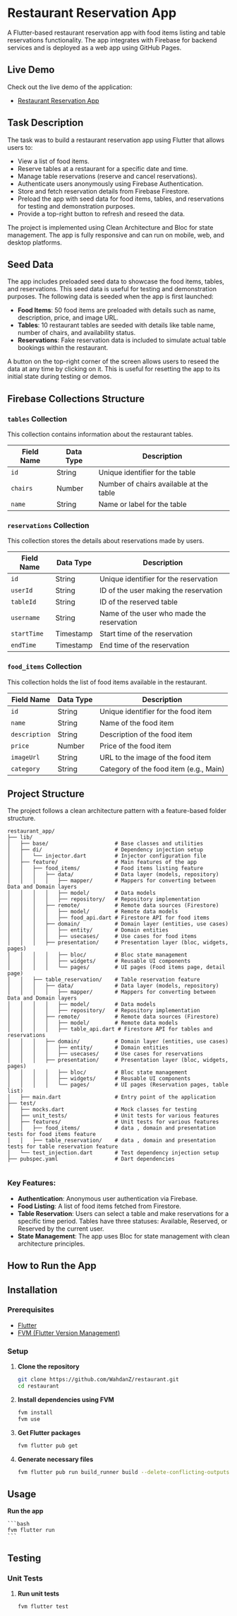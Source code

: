 # Restaurant Reservation App

A Flutter-based restaurant reservation app with food items listing and table reservations functionality. The app integrates with Firebase for backend services and is deployed as a web app using GitHub Pages.

## Live Demo

Check out the live demo of the application:
- [Restaurant Reservation App](https://restaurant-5b40a.web.app)

## Task Description

The task was to build a restaurant reservation app using Flutter that allows users to:
- View a list of food items.
- Reserve tables at a restaurant for a specific date and time.
- Manage table reservations (reserve and cancel reservations).
- Authenticate users anonymously using Firebase Authentication.
- Store and fetch reservation details from Firebase Firestore.
- Preload the app with seed data for food items, tables, and reservations for testing and demonstration purposes.
- Provide a top-right button to refresh and reseed the data.

The project is implemented using Clean Architecture and Bloc for state management. The app is fully responsive and can run on mobile, web, and desktop platforms.

## Seed Data

The app includes preloaded seed data to showcase the food items, tables, and reservations. This seed data is useful for testing and demonstration purposes. The following data is seeded when the app is first launched:

- **Food Items**: 50 food items are preloaded with details such as name, description, price, and image URL.
- **Tables**: 10 restaurant tables are seeded with details like table name, number of chairs, and availability status.
- **Reservations**: Fake reservation data is included to simulate actual table bookings within the restaurant.

A button on the top-right corner of the screen allows users to reseed the data at any time by clicking on it. This is useful for resetting the app to its initial state during testing or demos.

## Firebase Collections Structure

### `tables` Collection
This collection contains information about the restaurant tables.

| Field Name | Data Type | Description                             |
|------------|-----------|-----------------------------------------|
| `id`       | String    | Unique identifier for the table         |
| `chairs`   | Number    | Number of chairs available at the table |
| `name`     | String    | Name or label for the table             |

### `reservations` Collection
This collection stores the details about reservations made by users.

| Field Name   | Data Type | Description                                  |
|--------------|-----------|----------------------------------------------|
| `id`         | String    | Unique identifier for the reservation        |
| `userId`     | String    | ID of the user making the reservation        |
| `tableId`    | String    | ID of the reserved table                     |
| `username`   | String    | Name of the user who made the reservation    |
| `startTime`  | Timestamp | Start time of the reservation                |
| `endTime`    | Timestamp | End time of the reservation                  |

### `food_items` Collection
This collection holds the list of food items available in the restaurant.

| Field Name   | Data Type | Description                             |
|--------------|-----------|-----------------------------------------|
| `id`         | String    | Unique identifier for the food item     |
| `name`       | String    | Name of the food item                   |
| `description`| String    | Description of the food item            |
| `price`      | Number    | Price of the food item                  |
| `imageUrl`   | String    | URL to the image of the food item       |
| `category`   | String    | Category of the food item (e.g., Main)  |

## Project Structure

The project follows a clean architecture pattern with a feature-based folder structure.
    
```
restaurant_app/
├── lib/
│   ├── base/                     # Base classes and utilities
│   ├── di/                       # Dependency injection setup
│   │   └── injector.dart         # Injector configuration file
│   ├── feature/                  # Main features of the app
│   │   ├── food_items/           # Food items listing feature
│   │   │   ├── data/             # Data layer (models, repository)
│   │   │   │   ├── mapper/       # Mappers for converting between Data and Domain layers
│   │   │   │   ├── model/        # Data models
│   │   │   │   ├── repository/   # Repository implementation
│   │   │   ├── remote/           # Remote data sources (Firestore)
│   │   │   │   ├── model/        # Remote data models
│   │   │   │   ├── food_api.dart # Firestore API for food items
│   │   │   ├── domain/           # Domain layer (entities, use cases)
│   │   │   │   ├── entity/       # Domain entities
│   │   │   │   ├── usecases/     # Use cases for food items
│   │   │   ├── presentation/     # Presentation layer (bloc, widgets, pages)
│   │   │   │   ├── bloc/         # Bloc state management
│   │   │   │   ├── widgets/      # Reusable UI components
│   │   │   │   └── pages/        # UI pages (Food items page, detail page)
│   │   ├── table_reservation/    # Table reservation feature
│   │   │   ├── data/             # Data layer (models, repository)
│   │   │   │   ├── mapper/       # Mappers for converting between Data and Domain layers
│   │   │   │   ├── model/        # Data models
│   │   │   │   ├── repository/   # Repository implementation
│   │   │   ├── remote/           # Remote data sources (Firestore)
│   │   │   │   ├── model/        # Remote data models
│   │   │   │   ├── table_api.dart # Firestore API for tables and reservations
│   │   │   ├── domain/           # Domain layer (entities, use cases)
│   │   │   │   ├── entity/       # Domain entities
│   │   │   │   ├── usecases/     # Use cases for reservations
│   │   │   ├── presentation/     # Presentation layer (bloc, widgets, pages)
│   │   │   │   ├── bloc/         # Bloc state management
│   │   │   │   ├── widgets/      # Reusable UI components
│   │   │   │   └── pages/        # UI pages (Reservation pages, table list)
│   ├── main.dart                 # Entry point of the application
├── test/
│   ├── mocks.dart                # Mock classes for testing
│   ├── unit_tests/               # Unit tests for various features
│   ├── features/                 # Unit tests for various features
│   │   ├── food_items/           # data , domain and presentation tests for food items feature
│   │   ├── table_reservation/    # data , domain and presentation tests for table reservation feature
│   └── test_injection.dart       # Test dependency injection setup
├── pubspec.yaml                  # Dart dependencies
    
```

### Key Features:
- **Authentication**: Anonymous user authentication via Firebase.
- **Food Listing**: A list of food items fetched from Firestore.
- **Table Reservation**: Users can select a table and make reservations for a specific time period. Tables have three statuses: Available, Reserved, or Reserved by the current user.
- **State Management**: The app uses Bloc for state management with clean architecture principles.

## How to Run the App

## Installation

### Prerequisites
- [Flutter](https://flutter.dev/docs/get-started/install)
- [FVM (Flutter Version Management)](https://fvm.app/documentation/getting-started/installation)

### Setup
1. **Clone the repository**
    ```bash
   git clone https://github.com/WahdanZ/restaurant.git
   cd restaurant
    ```

2. **Install dependencies using FVM**
    ```bash
    fvm install
    fvm use
    ```

3. **Get Flutter packages**
    ```bash
    fvm flutter pub get
    ```

4. **Generate necessary files**
    ```bash
    fvm flutter pub run build_runner build --delete-conflicting-outputs
    ```


## Usage
**Run the app**

    ```bash
    fvm flutter run
    ```

## Testing

### Unit Tests
1. **Run unit tests**
    ```bash
    fvm flutter test
    ```
   
